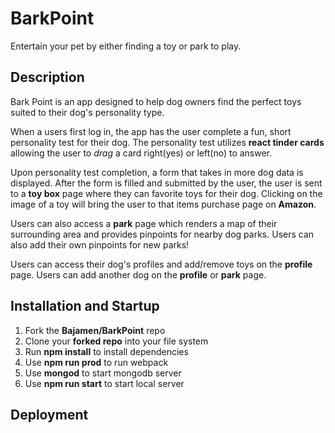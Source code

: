 # BarkPoint
Entertain your pet by either finding a toy or park to play.

## Description
Bark Point is an app designed to help dog owners find the perfect toys suited to their dog's
personality type.

When a users first log in, the app has the user complete a fun, short personality test for their dog. The personality test utilizes **react tinder cards** allowing the user to _drag_ a card right(yes) or left(no) to answer.

Upon personality test completion, a form that takes in more dog data is displayed. After the form is filled and submitted by the user, the user is sent to a **toy box** page where they can favorite toys for their dog. Clicking on the image of a toy will bring the user to that items purchase page on **Amazon**.

Users can also access a **park** page which renders a map of their surrounding area and provides pinpoints for nearby dog parks. Users can also add their own pinpoints for new parks!

Users can access their dog's profiles and add/remove toys on the **profile** page. Users can add another dog on the **profile** or **park** page.

## Installation and Startup

1. Fork the **Bajamen/BarkPoint** repo
2. Clone your **forked repo** into your file system
3. Run **npm install** to install dependencies
4. Use **npm run prod** to run webpack
5. Use **mongod** to start mongodb server
6. Use **npm run start** to start local server

## Deployment


```